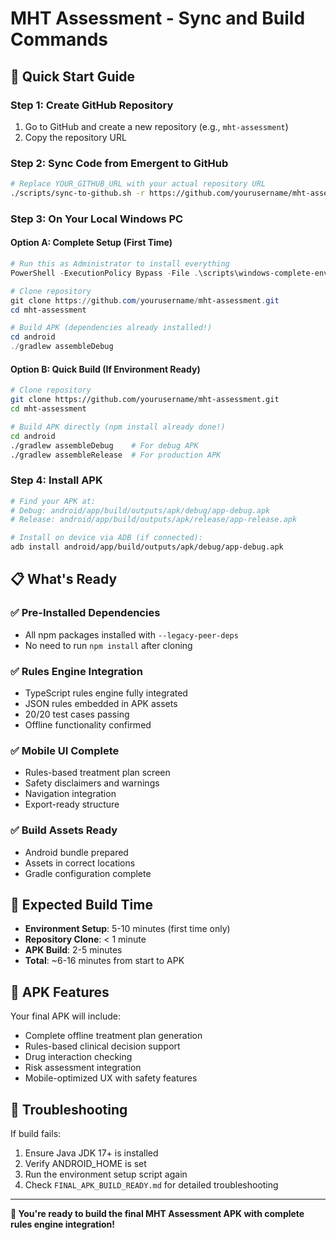 # MHT Assessment - Sync and Build Commands

## 🎯 Quick Start Guide

### Step 1: Create GitHub Repository
1. Go to GitHub and create a new repository (e.g., `mht-assessment`)
2. Copy the repository URL

### Step 2: Sync Code from Emergent to GitHub
```bash
# Replace YOUR_GITHUB_URL with your actual repository URL
./scripts/sync-to-github.sh -r https://github.com/yourusername/mht-assessment.git
```

### Step 3: On Your Local Windows PC

#### Option A: Complete Setup (First Time)
```powershell
# Run this as Administrator to install everything
PowerShell -ExecutionPolicy Bypass -File .\scripts\windows-complete-environment-setup.ps1 -AutoInstall -Detailed

# Clone repository
git clone https://github.com/yourusername/mht-assessment.git
cd mht-assessment

# Build APK (dependencies already installed!)
cd android
./gradlew assembleDebug
```

#### Option B: Quick Build (If Environment Ready)
```bash
# Clone repository
git clone https://github.com/yourusername/mht-assessment.git
cd mht-assessment

# Build APK directly (npm install already done!)
cd android
./gradlew assembleDebug    # For debug APK
./gradlew assembleRelease  # For production APK
```

### Step 4: Install APK
```bash
# Find your APK at:
# Debug: android/app/build/outputs/apk/debug/app-debug.apk
# Release: android/app/build/outputs/apk/release/app-release.apk

# Install on device via ADB (if connected):
adb install android/app/build/outputs/apk/debug/app-debug.apk
```

## 📋 What's Ready

### ✅ Pre-Installed Dependencies
- All npm packages installed with `--legacy-peer-deps`
- No need to run `npm install` after cloning

### ✅ Rules Engine Integration
- TypeScript rules engine fully integrated
- JSON rules embedded in APK assets
- 20/20 test cases passing
- Offline functionality confirmed

### ✅ Mobile UI Complete
- Rules-based treatment plan screen
- Safety disclaimers and warnings
- Navigation integration
- Export-ready structure

### ✅ Build Assets Ready
- Android bundle prepared
- Assets in correct locations
- Gradle configuration complete

## 🚀 Expected Build Time
- **Environment Setup**: 5-10 minutes (first time only)
- **Repository Clone**: < 1 minute  
- **APK Build**: 2-5 minutes
- **Total**: ~6-16 minutes from start to APK

## 📱 APK Features
Your final APK will include:
- Complete offline treatment plan generation
- Rules-based clinical decision support
- Drug interaction checking
- Risk assessment integration
- Mobile-optimized UX with safety features

## 🔧 Troubleshooting
If build fails:
1. Ensure Java JDK 17+ is installed
2. Verify ANDROID_HOME is set
3. Run the environment setup script again
4. Check `FINAL_APK_BUILD_READY.md` for detailed troubleshooting

---

**🎉 You're ready to build the final MHT Assessment APK with complete rules engine integration!**